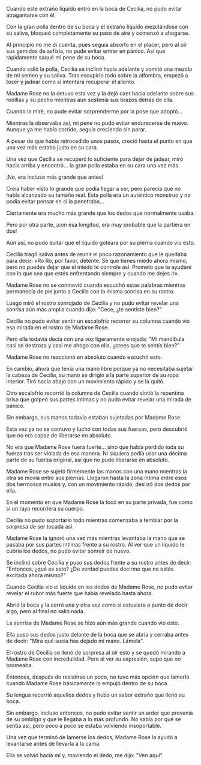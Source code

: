 
Cuando este extraño líquido entró en la boca de Cecilia, no pudo evitar atragantarse con él.

Con la gran polla dentro de su boca y el extraño líquido mezclándose con su saliva, bloqueó completamente su paso de aire y comenzó a ahogarse.

Al principio no me di cuenta, pues seguía absorto en el placer, pero al oír sus gemidos de asfixia, no pude evitar entrar en pánico. Así que rápidamente saqué mi pene de su boca.

Cuando salió la polla, Cecilia se inclinó hacia adelante y vomitó una mezcla de mi semen y su saliva. Tras escupirlo todo sobre la alfombra, empezó a toser y jadear como si intentara recuperar el aliento.

Madame Rose no la detuvo esta vez y la dejó caer hacia adelante sobre sus rodillas y su pecho mientras aún sostenía sus brazos detrás de ella.

Cuando la miré, no pude evitar sorprenderme por la pose que adoptó...

Mientras la observaba así, mi pene no pudo evitar endurecerse de nuevo. Aunque ya me había corrido, seguía creciendo sin parar.

A pesar de que había retrocedido unos pasos, creció hasta el punto en que una vez más estaba justo en su cara.

Una vez que Cecilia se recuperó lo suficiente para dejar de jadear, miró hacia arriba y encontró… la gran polla estaba en su cara una vez más.

¡No, era incluso más grande que antes!

Creía haber visto lo grande que podía llegar a ser, pero parecía que no había alcanzado su tamaño real. Esta polla era un auténtico monstruo y no podía evitar pensar en si la penetraba...

Ciertamente era mucho más grande que los dedos que normalmente usaba.

Pero por otra parte, ¡con esa longitud, era muy probable que la partiera en dos!

Aún así, no pudo evitar que el líquido goteara por su pierna cuando vio esto.

Cecilia tragó saliva antes de reunir el poco razonamiento que le quedaba para decir: «Ro Ro, por favor, detente. Sé que tienes miedo ahora mismo, pero no puedes dejar que el miedo te controle así. Prometo que te ayudaré con lo que sea que estés enfrentando siempre y cuando me dejes ir».

Madame Rose no se conmovió cuando escuchó estas palabras mientras permanecía de pie junto a Cecilia con la misma sonrisa en su rostro.

Luego miró el rostro sonrojado de Cecilia y no pudo evitar revelar una sonrisa aún más amplia cuando dijo: "Cece, ¿te sentiste bien?"

Cecilia no pudo evitar sentir un escalofrío recorrer su columna cuando vio esa mirada en el rostro de Madame Rose.

Pero ella todavía decía con una voz ligeramente enojada: "Mi mandíbula casi se destroza y casi me ahogo con ella, ¿crees que te sentís bien?"

Madame Rose no reaccionó en absoluto cuando escuchó esto.

En cambio, ahora que tenía una mano libre porque ya no necesitaba sujetar la cabeza de Cecilia, su mano se dirigió a la parte superior de su ropa interior. Tiró hacia abajo con un movimiento rápido y se la quitó.

Otro escalofrío recorrió la columna de Cecilia cuando sintió la repentina brisa que golpeó sus partes íntimas y no pudo evitar revelar una mirada de pánico.

Sin embargo, sus manos todavía estaban sujetadas por Madame Rose.

Esta vez ya no se contuvo y luchó con todas sus fuerzas, pero descubrió que no era capaz de liberarse en absoluto.

No era que Madame Rose fuera fuerte... sino que había perdido toda su fuerza tras ser violada de esa manera. Ni siquiera podía usar una décima parte de su fuerza original, así que no pudo liberarse en absoluto.

Madame Rose se sujetó firmemente las manos con una mano mientras la otra se movía entre sus piernas. Llegaron hasta la zona íntima entre esos dos hermosos muslos y, con un movimiento rápido, deslizó dos dedos por ella.

En el momento en que Madame Rose la tocó en su parte privada, fue como si un rayo recorriera su cuerpo.

Cecilia no pudo soportarlo todo mientras comenzaba a temblar por la sorpresa de ser tocada así.

Madame Rose la ignoró una vez más mientras levantaba la mano que se pasaba por sus partes íntimas frente a su rostro. Al ver que un líquido le cubría los dedos, no pudo evitar sonreír de nuevo.

Se inclinó sobre Cecilia y puso sus dedos frente a su rostro antes de decir: "Entonces, ¿qué es esto? ¿De verdad puedes decirme que no estás excitada ahora mismo?"

Cuando Cecilia vio el líquido en los dedos de Madame Rose, no pudo evitar revelar el rubor más fuerte que había revelado hasta ahora.

Abrió la boca y la cerró una y otra vez como si estuviera a punto de decir algo, pero al final no salió nada.

La sonrisa de Madame Rose se hizo aún más grande cuando vio esto.

Ella puso sus dedos justo delante de la boca que se abría y cerraba antes de decir: "Mira qué sucia has dejado mi mano. Lámela".

El rostro de Cecilia se llenó de sorpresa al oír esto y se quedó mirando a Madame Rose con incredulidad. Pero al ver su expresión, supo que no bromeaba.

Entonces, después de resistirse un poco, no tuvo más opción que lamerlo cuando Madame Rose básicamente lo empujó dentro de su boca.

Su lengua recorrió aquellos dedos y hubo un sabor extraño que llenó su boca.

Sin embargo, incluso entonces, no pudo evitar sentir un ardor que provenía de su ombligo y que le llegaba a lo más profundo. No sabía por qué se sentía así, pero poco a poco se estaba volviendo insoportable.

Una vez que terminó de lamerse los dedos, Madame Rose la ayudó a levantarse antes de llevarla a la cama.

Ella se volvió hacia mí y, moviendo el dedo, me dijo: "Ven aquí".